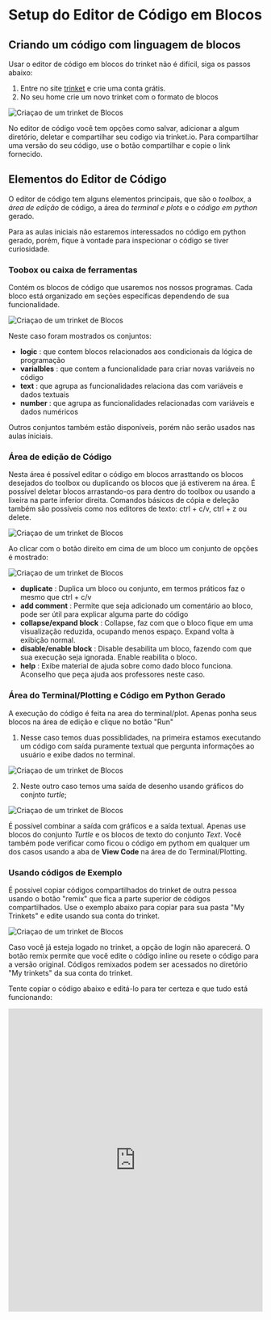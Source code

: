 # Setup do Editor de Código em Blocos

## Criando um código com linguagem de blocos

Usar o editor de código em blocos do trinket não é difícil, siga os passos abaixo:

1. Entre no site [trinket](trinket.io) e crie uma conta grátis.
2. No seu home crie um novo trinket com o formato de blocos

![Criaçao de um trinket de Blocos](img/trinket_setup_1.gif)

No editor de código você tem opções como salvar, adicionar a algum diretório, deletar e compartilhar seu codigo via trinket.io. Para compartilhar uma versão do seu código, use o botão compartilhar e copie o link fornecido.

##  Elementos do Editor de Código

O editor de código tem alguns elementos principais, que são o _toolbox_, a _área de edição_ de código, a área do _terminal e plots_ e o _código em python_ gerado.

Para as aulas iniciais não estaremos interessados no código em python gerado, porém, fique à vontade para inspecionar o código se tiver curiosidade.

### Toobox ou caixa de ferramentas

Contém os blocos de código que usaremos nos nossos programas. Cada bloco está organizado em seções específicas dependendo de sua funcionalidade.

![Criaçao de um trinket de Blocos](img/trinket_setup_2.gif)

Neste caso foram mostrados os conjuntos:

* __logic__ : que contem blocos relacionados aos condicionais da lógica de programação
* __varialbles__ : que contem a funcionalidade para criar novas variáveis no código
* __text__ : que agrupa as funcionalidades relaciona das com variáveis e dados textuais
* __number__ : que agrupa as funcionalidades relacionadas com variáveis e dados numéricos

Outros conjuntos também estão disponíveis, porém não serão usados nas aulas iniciais.

### Área de edição de Código

Nesta área é possível editar o código em blocos arrasttando os blocos desejados do toolbox ou duplicando os blocos que já estiverem na área. É possível deletar blocos arrastando-os para dentro do toolbox ou usando a lixeira na parte inferior direita. Comandos básicos de cópia e deleção também são possíveis como nos editores de texto: ctrl + c/v, ctrl + z ou delete.

![Criaçao de um trinket de Blocos](img/trinket_setup_3.gif)

Ao clicar com o botão direito em cima de um bloco um conjunto de opções é mostrado:

![Criaçao de um trinket de Blocos](img/trinket_setup_4.gif)

* __duplicate__ : Duplica um bloco ou conjunto, em termos práticos faz o mesmo que ctrl + c/v
* __add comment__ : Permite que seja adicionado um comentário ao bloco, pode ser útil para explicar alguma parte do código
* __collapse/expand block__ : Collapse, faz com que o bloco fique em uma visualização reduzida, ocupando menos espaço. Expand volta à exibição normal.
* __disable/enable block__ : Disable desabilita um bloco, fazendo com que sua execução seja ignorada. Enable reabilita o bloco.
* __help__ : Exibe material de ajuda sobre como dado bloco funciona. Aconselho que peça ajuda aos professores neste caso.

### Área do Terminal/Plotting e Código em Python Gerado

A execução do código é feita na area do terminal/plot. Apenas ponha seus blocos na área de edição e clique no botão "Run"

1. Nesse caso temos duas possiblidades, na primeira estamos executando um código com saída puramente textual que pergunta informações ao usuário e exibe dados no terminal.

![Criaçao de um trinket de Blocos](img/trinket_setup_5.gif)

2. Neste outro caso temos uma saída de desenho usando gráficos do conjnto _turtle_;

![Criaçao de um trinket de Blocos](img/trinket_setup_6.gif)

É possível combinar a saída com gráficos e a saída textual. Apenas use blocos do conjunto _Turtle_ e os blocos de texto do conjunto _Text_. Você também pode verificar como ficou o código em pythom em qualquer um dos casos usando a aba de __View Code__ na área de do Terminal/Plotting.

### Usando códigos de Exemplo

É possível copiar códigos compartilhados do trinket de outra pessoa usando o botão "remix" que fica a parte superior de códigos compartilhados. Use o exemplo abaixo para copiar para sua pasta "My Trinkets" e edite usando sua conta do trinket.

![Criaçao de um trinket de Blocos](img/trinket_setup_7.gif)

Caso você já esteja logado no trinket, a opção de login não aparecerá. O botão remix permite que você edite o código inline ou resete o código para a versão original. Códigos remixados podem ser acessados no diretório "My trinkets" da sua conta do trinket.

Tente copiar o código abaixo e editá-lo para ter certeza e que tudo está funcionando:

<div class="iframe_container">
<iframe src="https://trinket.io/embed/blocks/166fa117f0?hideGeneratedCode=true" width="100%" height="600" frameborder="0" marginwidth="0" marginheight="0" allowfullscreen></iframe>
</div>


